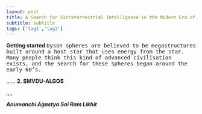 ```yaml
---
layout: post
title: A Search for Extraterrestrial Intelligence in the Modern Era of Technology
subtitle: subtitle
tags: ['tag1','tag2']
---
```


 
**Getting started**
<span style="font-family: 'Andale Mono', monospace;"> Dyson spheres are believed to be megastructures built around a host star that uses energy from the star. Many people think this kind of advanced civilisation exists, and the search for these spheres began around the early 60’s. </span>



......
**2. SMVDU-ALGOS**

,,,,
 
 


***Anumanchi Agastya Sai Ram Likhit***
 

